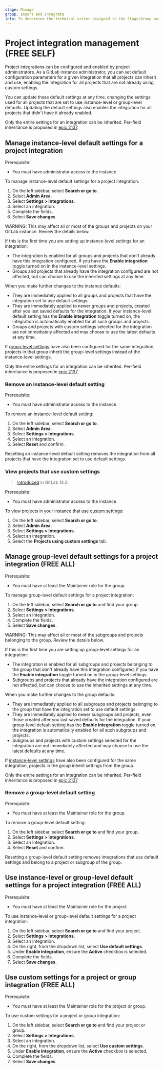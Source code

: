 ```yaml
---
stage: Manage
group: Import and Integrate
info: To determine the technical writer assigned to the Stage/Group associated with this page, see https://about.gitlab.com/handbook/product/ux/technical-writing/#assignments
---
```


# Project integration management **(FREE SELF)**

Project integrations can be configured and enabled by project administrators. As a GitLab instance
administrator, you can set default configuration parameters for a given integration that all projects
can inherit and use, enabling the integration for all projects that are not already using custom
settings.

You can update these default settings at any time, changing the settings used for all projects that
are set to use instance-level or group-level defaults. Updating the default settings also enables the integration
for all projects that didn't have it already enabled.

Only the entire settings for an integration can be inherited. Per-field inheritance
is proposed in [epic 2137](https://gitlab.com/groups/gitlab-org/-/epics/2137).

## Manage instance-level default settings for a project integration

Prerequisite:

- You must have administrator access to the instance.

To manage instance-level default settings for a project integration:

1. On the left sidebar, select **Search or go to**.
1. Select **Admin Area**.
1. Select **Settings > Integrations**.
1. Select an integration.
1. Complete the fields.
1. Select **Save changes**.

WARNING:
This may affect all or most of the groups and projects on your GitLab instance. Review the details
below.

If this is the first time you are setting up instance-level settings for an integration:

- The integration is enabled for all groups and projects that don't already have this integration configured,
  if you have the **Enable integration** toggle turned on in the instance-level settings.
- Groups and projects that already have the integration configured are not affected, but can choose to use the
  inherited settings at any time.

When you make further changes to the instance defaults:

- They are immediately applied to all groups and projects that have the integration set to use default settings.
- They are immediately applied to newer groups and projects, created after you last saved defaults for the
  integration. If your instance-level default setting has the **Enable integration** toggle turned
  on, the integration is automatically enabled for all such groups and projects.
- Groups and projects with custom settings selected for the integration are not immediately affected and may
  choose to use the latest defaults at any time.

If [group-level settings](#manage-group-level-default-settings-for-a-project-integration) have also
been configured for the same integration, projects in that group inherit the group-level settings
instead of the instance-level settings.

Only the entire settings for an integration can be inherited. Per-field inheritance
is proposed in [epic 2137](https://gitlab.com/groups/gitlab-org/-/epics/2137).

### Remove an instance-level default setting

Prerequisite:

- You must have administrator access to the instance.

To remove an instance-level default setting:

1. On the left sidebar, select **Search or go to**.
1. Select **Admin Area**.
1. Select **Settings > Integrations**.
1. Select an integration.
1. Select **Reset** and confirm.

Resetting an instance-level default setting removes the integration from all projects that have the integration set to use default settings.

### View projects that use custom settings

> [Introduced](https://gitlab.com/gitlab-org/gitlab/-/issues/218252) in GitLab 14.2.

Prerequisite:

- You must have administrator access to the instance.

To view projects in your instance that [use custom settings](#use-custom-settings-for-a-project-or-group-integration):

1. On the left sidebar, select **Search or go to**.
1. Select **Admin Area**.
1. Select **Settings > Integrations**.
1. Select an integration.
1. Select the **Projects using custom settings** tab.

## Manage group-level default settings for a project integration **(FREE ALL)**

Prerequisite:

- You must have at least the Maintainer role for the group.

To manage group-level default settings for a project integration:

1. On the left sidebar, select **Search or go to** and find your group.
1. Select **Settings > Integrations**.
1. Select an integration.
1. Complete the fields.
1. Select **Save changes**.

WARNING:
This may affect all or most of the subgroups and projects belonging to the group. Review the details below.

If this is the first time you are setting up group-level settings for an integration:

- The integration is enabled for all subgroups and projects belonging to the group that don't already have
  this integration configured, if you have the **Enable integration** toggle turned on in the group-level
  settings.
- Subgroups and projects that already have the integration configured are not affected, but can choose to use
  the inherited settings at any time.

When you make further changes to the group defaults:

- They are immediately applied to all subgroups and projects belonging to the group that have the integration
  set to use default settings.
- They are immediately applied to newer subgroups and projects, even those created after you last saved defaults for the
  integration. If your group-level default setting has the **Enable integration** toggle turned on,
  the integration is automatically enabled for all such subgroups and projects.
- Subgroups and projects with custom settings selected for the integration are not immediately affected and
  may choose to use the latest defaults at any time.

If [instance-level settings](#manage-instance-level-default-settings-for-a-project-integration)
have also been configured for the same integration, projects in the group inherit settings from the group.

Only the entire settings for an integration can be inherited. Per-field inheritance
is proposed in [epic 2137](https://gitlab.com/groups/gitlab-org/-/epics/2137).

### Remove a group-level default setting

Prerequisite:

- You must have at least the Maintainer role for the group.

To remove a group-level default setting:

1. On the left sidebar, select **Search or go to** and find your group.
1. Select **Settings > Integrations**.
1. Select an integration.
1. Select **Reset** and confirm.

Resetting a group-level default setting removes integrations that use default settings and belong to a project or subgroup of the group.

## Use instance-level or group-level default settings for a project integration **(FREE ALL)**

Prerequisite:

- You must have at least the Maintainer role for the project.

To use instance-level or group-level default settings for a project integration:

1. On the left sidebar, select **Search or go to** and find your project.
1. Select **Settings > Integrations**.
1. Select an integration.
1. On the right, from the dropdown list, select **Use default settings**.
1. Under **Enable integration**, ensure the **Active** checkbox is selected.
1. Complete the fields.
1. Select **Save changes**.

## Use custom settings for a project or group integration **(FREE ALL)**

Prerequisite:

- You must have at least the Maintainer role for the project or group.

To use custom settings for a project or group integration:

1. On the left sidebar, select **Search or go to** and find your project or group.
1. Select **Settings > Integrations**.
1. Select an integration.
1. On the right, from the dropdown list, select **Use custom settings**.
1. Under **Enable integration**, ensure the **Active** checkbox is selected.
1. Complete the fields.
1. Select **Save changes**.
